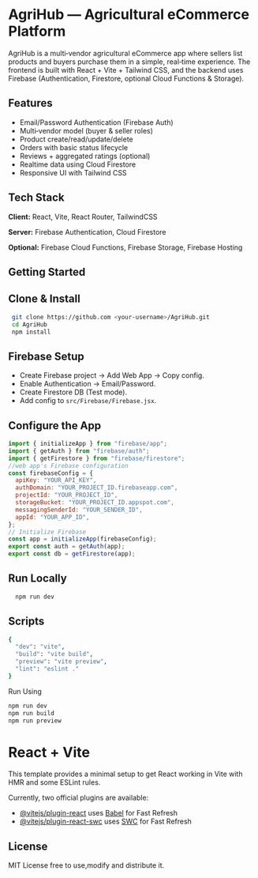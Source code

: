 
# AgriHub — Agricultural eCommerce Platform

AgriHub is a multi‑vendor agricultural eCommerce app where sellers list products and buyers purchase them in a simple, real‑time experience. The frontend is built with React + Vite + Tailwind CSS, and the backend uses Firebase (Authentication, Firestore, optional Cloud Functions & Storage).

## Features

- Email/Password Authentication (Firebase Auth)
- Multi‑vendor model (buyer & seller roles)
- Product create/read/update/delete
- Orders with basic status lifecycle
- Reviews + aggregated ratings (optional)
- Realtime data using Cloud Firestore
- Responsive UI with Tailwind CSS


## Tech Stack

**Client:** React, Vite, React Router, TailwindCSS

**Server:** Firebase Authentication, Cloud Firestore

**Optional:** Firebase Cloud Functions, Firebase Storage, Firebase Hosting


## Getting Started
## Clone & Install
```bash
 git clone https://github.com <your-username>/AgriHub.git
 cd AgriHub
 npm install
```
## Firebase Setup
- Create Firebase project → Add Web App → Copy config.
- Enable Authentication → Email/Password.
- Create Firestore DB (Test mode).
- Add config to `src/Firebase/Firebase.jsx`.
## Configure the App
```javascript
import { initializeApp } from "firebase/app";
import { getAuth } from "firebase/auth";
import { getFirestore } from "firebase/firestore";
//web app's Firebase configuration
const firebaseConfig = {
  apiKey: "YOUR_API_KEY",
  authDomain: "YOUR_PROJECT_ID.firebaseapp.com",
  projectId: "YOUR_PROJECT_ID",
  storageBucket: "YOUR_PROJECT_ID.appspot.com",
  messagingSenderId: "YOUR_SENDER_ID",
  appId: "YOUR_APP_ID",
};
// Initialize Firebase
const app = initializeApp(firebaseConfig);
export const auth = getAuth(app);
export const db = getFirestore(app);
```
## Run Locally

```bash
  npm run dev
```
## Scripts
```bash
{
  "dev": "vite",
  "build": "vite build",
  "preview": "vite preview",
  "lint": "eslint ."
}
```
Run Using
```bash
npm run dev
npm run build
npm run preview
```
# React + Vite
This template provides a minimal setup to get React working in Vite with HMR and some ESLint rules.

Currently, two official plugins are available:

- [@vitejs/plugin-react](https://github.com/vitejs/vite-plugin-react/blob/main/packages/plugin-react/README.md) uses [Babel](https://babeljs.io/) for Fast Refresh
- [@vitejs/plugin-react-swc](https://github.com/vitejs/vite-plugin-react-swc) uses [SWC](https://swc.rs/) for Fast Refresh

## License
MIT License free to use,modify and distribute it.
